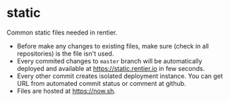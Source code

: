 # static

Common static files needed in rentier.

- Before make any changes to existing files, make sure (check in all repositories) is the file isn't used.
- Every commited changes to `master` branch will be automatically deployed and available at https://static.rentier.io in few seconds.
- Every other commit creates isolated deployment instance. You can get URL from automated commit status or comment at github.
- Files are hosted at https://now.sh.
